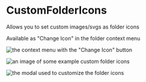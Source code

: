 # CustomFolderIcons

Allows you to set custom images/svgs as folder icons

Available as "Change Icon" in the folder context menu

![the context menu with the "Change Icon" button](https://github.com/sadan4/Vencord/assets/117494111/3dfb843c-6964-4ac3-a0b9-8772569953d3)

![an image of some example custom folder icons](https://github.com/sadan4/Vencord/assets/117494111/c5324ab1-3b7a-4286-8cb5-41c0ceb2ea44)

![the modal used to customize the folder icons](https://github.com/sadan4/Vencord/assets/117494111/1426d350-56db-4687-8052-6c1b1ce873a1)
